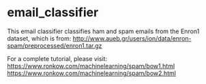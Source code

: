 # email_classifier

This email classifier classifies ham and spam emails from the Enron1 dataset, which is from:
http://www.aueb.gr/users/ion/data/enron-spam/preprocessed/enron1.tar.gz

For a complete tutorial, please visit:
https://www.ronkow.com/machinelearning/spam/bow1.html
https://www.ronkow.com/machinelearning/spam/bow2.html

